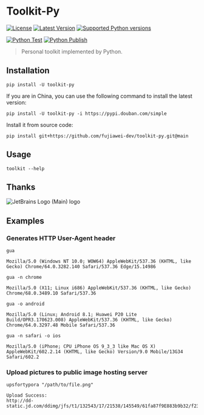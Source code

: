 # Toolkit-Py

[![License](https://img.shields.io/pypi/l/toolkit-py)](https://github.com/fujiawei-dev/toolkit-py/blob/main/LICENSE)
[![Latest Version](https://img.shields.io/pypi/v/toolkit-py)](https://pypi.org/project/toolkit-py/)
[![Supported Python versions](https://img.shields.io/pypi/pyversions/toolkit-py)](https://pypi.python.org/pypi/toolkit-py)

[![Python Test](https://github.com/fujiawei-dev/toolkit-py/actions/workflows/python-test.yml/badge.svg)](https://github.com/fujiawei-dev/toolkit-py/actions/workflows/python-test.yml)
[![Python Publish](https://github.com/fujiawei-dev/toolkit-py/actions/workflows/python-publish.yml/badge.svg)](https://github.com/fujiawei-dev/toolkit-py/actions/workflows/python-publish.yml)

> Personal toolkit implemented by Python.

## Installation

```shell
pip install -U toolkit-py
```

If you are in China, you can use the following command to install the latest version:

```shell
pip install -U toolkit-py -i https://pypi.douban.com/simple
```

Install it from source code:

```shell
pip install git+https://github.com/fujiawei-dev/toolkit-py.git@main
```

## Usage

```shell
toolkit --help
```

## Thanks

![JetBrains Logo (Main) logo](https://resources.jetbrains.com/storage/products/company/brand/logos/jb_beam.svg)

## Examples

### Generates HTTP User-Agent header

```shell
gua
```

```
Mozilla/5.0 (Windows NT 10.0; WOW64) AppleWebKit/537.36 (KHTML, like Gecko) Chrome/64.0.3282.140 Safari/537.36 Edge/15.14986
```

```shell
gua -n chrome
```

```
Mozilla/5.0 (X11; Linux i686) AppleWebKit/537.36 (KHTML, like Gecko) Chrome/68.0.3489.10 Safari/537.36
```

```shell
gua -o android
```

```
Mozilla/5.0 (Linux; Android 8.1; Huawei P20 Lite Build/OPR3.170623.008) AppleWebKit/537.36 (KHTML, like Gecko) Chrome/64.0.3297.48 Mobile Safari/537.36
```

```shell
gua -n safari -o ios
```

```
Mozilla/5.0 (iPhone; CPU iPhone OS 9_3_3 like Mac OS X) AppleWebKit/602.2.14 (KHTML, like Gecko) Version/9.0 Mobile/13G34 Safari/602.2
```

### Upload pictures to public image hosting server

```shell
upsfortypora "/path/to/file.png"
```

```
Upload Success:
http://dd-static.jd.com/ddimg/jfs/t1/132543/17/21538/145549/61fa87f9E883b9b32/f23efa3a806cab76.jpg
```

